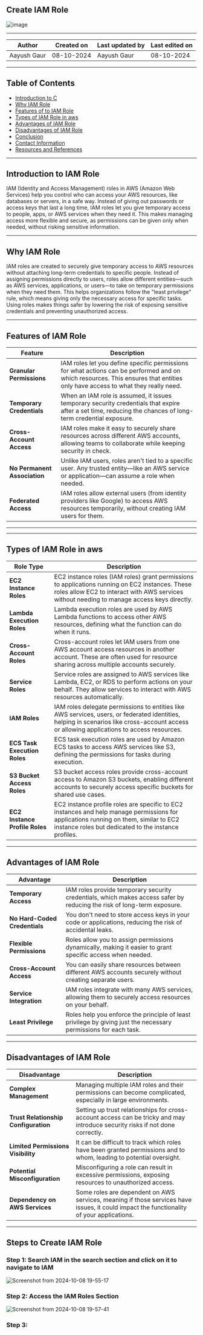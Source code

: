 ## Create IAM Role
![image](https://github.com/avengers-p7/Documentation/assets/156056746/2c667c75-38b7-4758-b009-1d38fa556a86)

***
| Author | Created on | Last updated by | Last edited on |
|--------|------------|-----------------|----------------|
|Aayush Gaur| 08-10-2024 | Aayush Gaur | 08-10-2024|
***
## Table of Contents
+ [Introduction to C](#Introduction-to-iam-role)
+  [Why IAM Role](#Why-iam-role)
+ [Features of to IAM Role](#Features-of-iam-role)
+ [Types of IAM Role in aws](#TypesofIAMRoleinaws)
+ [Advantages of IAM Role](#Advantages-of-iam-role)
+ [Disadvantages of IAM Role](#Disadvantages-of-iam-role)
+ [Conclusion](#Conclusion)
+ [Contact Information](#Contact-Information)
+ [Resources and References](#Resources-and-References)

***
## Introduction to IAM Role
IAM (Identity and Access Management) roles in AWS (Amazon Web Services) help you control who can access your AWS resources, like databases or servers, in a safe way. Instead of giving out passwords or access keys that last a long time, IAM roles let you give temporary access to people, apps, or AWS services when they need it. This makes managing access more flexible and secure, as permissions can be given only when needed, without risking sensitive information.

***
## Why IAM Role
IAM roles are created to securely give temporary access to AWS resources without attaching long-term credentials to specific people. Instead of assigning permissions directly to users, roles allow different entities—such as AWS services, applications, or users—to take on temporary permissions when they need them. This helps organizations follow the "least privilege" rule, which means giving only the necessary access for specific tasks. Using roles makes things safer by lowering the risk of exposing sensitive credentials and preventing unauthorized access.

***
## Features of IAM Role
| Feature                   | Description |
|---------------------------|-------------|
| **Granular Permissions**   | IAM roles let you define specific permissions for what actions can be performed and on which resources. This ensures that entities only have access to what they really need. |
| **Temporary Credentials**  | When an IAM role is assumed, it issues temporary security credentials that expire after a set time, reducing the chances of long-term credential exposure. |
| **Cross-Account Access**   | IAM roles make it easy to securely share resources across different AWS accounts, allowing teams to collaborate while keeping security in check. |
| **No Permanent Association** | Unlike IAM users, roles aren't tied to a specific user. Any trusted entity—like an AWS service or application—can assume a role when needed. |
| **Federated Access**       | IAM roles allow external users (from identity providers like Google) to access AWS resources temporarily, without creating IAM users for them. |

***

***
## Types of IAM Role in aws
| Role Type                   | Description |
|-----------------------------|-------------|
| **EC2 Instance Roles**       | EC2 instance roles (IAM roles) grant permissions to applications running on EC2 instances. These roles allow EC2 to interact with AWS services without needing to manage access keys directly. |
| **Lambda Execution Roles**   | Lambda execution roles are used by AWS Lambda functions to access other AWS resources, defining what the function can do when it runs. |
| **Cross-Account Roles**      | Cross-account roles let IAM users from one AWS account access resources in another account. These are often used for resource sharing across multiple accounts securely. |
| **Service Roles**            | Service roles are assigned to AWS services like Lambda, EC2, or RDS to perform actions on your behalf. They allow services to interact with AWS resources automatically. |
| **IAM Roles**                | IAM roles delegate permissions to entities like AWS services, users, or federated identities, helping in scenarios like cross-account access or allowing applications to access resources. |
| **ECS Task Execution Roles** | ECS task execution roles are used by Amazon ECS tasks to access AWS services like S3, defining the permissions for tasks during execution. |
| **S3 Bucket Access Roles**   | S3 bucket access roles provide cross-account access to Amazon S3 buckets, enabling different accounts to securely access specific buckets for shared use cases. |
| **EC2 Instance Profile Roles** | EC2 instance profile roles are specific to EC2 instances and help manage permissions for applications running on them, similar to EC2 instance roles but dedicated to the instance profiles. |


***

## Advantages of IAM Role
| Advantage                 | Description |
|---------------------------|-------------|
| **Temporary Access**       | IAM roles provide temporary security credentials, which makes access safer by reducing the risk of long-term exposure. |
| **No Hard-Coded Credentials** | You don't need to store access keys in your code or applications, reducing the risk of accidental leaks. |
| **Flexible Permissions**   | Roles allow you to assign permissions dynamically, making it easier to grant specific access when needed. |
| **Cross-Account Access**   | You can easily share resources between different AWS accounts securely without creating separate users. |
| **Service Integration**    | IAM roles integrate with many AWS services, allowing them to securely access resources on your behalf. |
| **Least Privilege**        | Roles help you enforce the principle of least privilege by giving just the necessary permissions for each task. |

***
## Disadvantages of IAM Role
| Disadvantage               | Description |
|---------------------------|-------------|
| **Complex Management**      | Managing multiple IAM roles and their permissions can become complicated, especially in large environments. |
| **Trust Relationship Configuration** | Setting up trust relationships for cross-account access can be tricky and may introduce security risks if not done correctly. |
| **Limited Permissions Visibility** | It can be difficult to track which roles have been granted permissions and to whom, leading to potential oversight. |
| **Potential Misconfiguration** | Misconfiguring a role can result in excessive permissions, exposing resources to unauthorized access. |
| **Dependency on AWS Services** | Some roles are dependent on AWS services, meaning if those services have issues, it could impact the functionality of your applications. |


***

## Steps to Create IAM Role

### Step 1: Search IAM in the search section and click on it to navigate to IAM 
![Screenshot from 2024-10-08 19-55-17](https://github.com/user-attachments/assets/c8c8d889-ee13-4726-bfaa-be882af75673)

### Step 2: Access the IAM Roles Section
![Screenshot from 2024-10-08 19-57-41](https://github.com/user-attachments/assets/0be72506-8b52-4cb7-bff1-7731ea4aa445)

### Step 3: 


